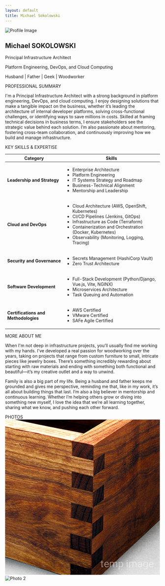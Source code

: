 ```yaml
---
layout: default
title: Michael Sokolowski
---
```


<div class="container profile-card">
    <div class="row profile-row align-items-stretch justify-content-center text-center text-sm-start">
        <!-- Image Column -->
        <div class="profile-image-section col-auto d-flex align-items-center justify-content-center">
            <img src="assets/images/headshot.png" alt="Profile Image" class="profile-image img-fluid">
        </div>
        <!-- Text Column -->
        <div class="col profile-content-section">
            <h2>Michael SOKOLOWSKI</h2>
            <p class="title">Principal Infrastructure Architect</p>
            <p class="title-tagline">Platform Engineering, DevOps, and Cloud Computing</p>
            <p class="personal-details">Husband | Father | Geek | Woodworker</p>
            <div class="social-icons">
                <a href="https://www.linkedin.com/in/mikesoko/"><i class="fab fa-linkedin"></i></a>
                <a href="https://github.com/mcsoko"><i class="fab fa-github"></i></a>
                <a href="https://x.com/mcsoko"><i class="fab fa-x"></i></a>
            </div>
        </div>
    </div>
</div>

<div class="container section-container">
    <div class="row profile-row align-items-stretch justify-content-center text-center text-sm-start">
        <div class="col-sm-auto col-12 d-flex align-items-center justify-content-center text-center left-column">
                <div class="icon-circle">
                    <i class="fas fa-briefcase icon"></i>
                </div>
            <span class="left-column-text">PROFESSIONAL</span>
            <span class="left-column-text">SUMMARY</span>
        </div>
        <div class="col-9 right-column">
            <!-- <h2>Content Title</h2> -->
            <p>I'm a Principal Infrastructure Architect with a strong background in platform engineering, DevOps, and cloud computing. I enjoy designing solutions that make a tangible impact on the business, whether it’s leading the architecture of internal developer platforms, solving cross-functional challenges, or identifying ways to save millions in costs. Skilled at framing technical decisions in business terms, I ensure stakeholders see the strategic value behind each solution. I’m also passionate about mentoring, fostering cross-team collaboration, and continuously improving how we build and manage infrastructure.</p>
        </div>
    </div>
</div>

<div class="container section-container">
<div class="row profile-row align-items-stretch justify-content-center text-center text-sm-start">
  <div class="col-sm-auto col-12 d-flex align-items-center justify-content-center text-center left-column">
        <div class="icon-circle">
            <i class="fas fa-brain icon"></i>
        </div>
        <span class="left-column-text">KEY SKILLS</span>
        <span class="left-column-text">& EXPERTISE</span>

  </div>
  <div class="col right-column">
<table class="skills-table">
  <thead>
    <tr>
      <th>Category</th>
      <th>Skills</th>
    </tr>
  </thead>
  <tbody>
    <tr>
      <td><strong>Leadership and Strategy</strong></td>
      <td>
        <ul>
          <li>Enterprise Architecture</li>
          <li>Platform Engineering</li>
          <li>IT Systems Strategy and Roadmap</li>
          <li>Business-Technical Alignment</li>
          <li>Mentorship and Leadership</li>
        </ul>
      </td>
    </tr>
    <tr>
      <td><strong>Cloud and DevOps</strong></td>
      <td>
        <ul>
          <li>Cloud Architecture (AWS, OpenShift, Kubernetes)</li>
          <li>CI/CD Pipelines (Jenkins, GitOps)</li>
          <li>Infrastructure as Code (Terraform)</li>
          <li>Containerization and Orchestration (Docker, Kubernetes)</li>
          <li>Observability (Monitoring, Logging, Tracing)</li>
        </ul>
      </td>
    </tr>
    <tr>
      <td><strong>Security and Governance</strong></td>
      <td>
        <ul>
          <li>Secrets Management (HashiCorp Vault)</li>
          <li>Zero Trust Architecture</li>
        </ul>
      </td>
    </tr>
    <tr>
      <td><strong>Software Development</strong></td>
      <td>
        <ul>
          <li>Full-Stack Development (Python/Django, Vue.js, Vite, NGINX)</li>
          <li>Microservices Architecture</li>
          <li>Task Queuing and Automation</li>
        </ul>
      </td>
    </tr>
    <tr>
      <td><strong>Certifications and Methodologies</strong></td>
      <td>
        <ul>
          <li>AWS Certified</li>
          <li>VMware Certified</li>
          <li>SAFe Agile Certified</li>
        </ul>
      </td>
    </tr>
  </tbody>
</table>

  </div>
  </div>
  </div>

<div class="container section-container">
<div class="row profile-row align-items-stretch justify-content-center text-center text-sm-start">
  <div class="col-sm-auto col-12 d-flex align-items-center justify-content-center text-center left-column">
        <div class="icon-circle">
            <i class="fas fa-user icon"></i>
        </div>
      <span class="left-column-text">MORE</span>
      <span class="left-column-text">ABOUT ME</span>

  </div>
  <div class="col right-column">
   <p>When I'm not deep in infrastructure projects, you’ll usually find me working with my hands. I’ve developed a real passion for woodworking over the years, taking on projects that range from custom furniture to small, intricate pieces like jewelry boxes. There’s something incredibly rewarding about starting with raw materials and ending with something both functional and beautiful—it’s my creative outlet and a way to unwind.</p>
    <p>Family is also a big part of my life. Being a husband and father keeps me grounded and gives me perspective, reminding me that, like in my work, it’s all about building things that last. I’m also a big believer in mentorship and continuous learning. Whether I’m helping others grow or diving into something new myself, I love the idea that we’re all learning together, sharing what we know, and pushing each other forward.</p>
  </div>
  </div>
</div>

<div class="container section-container section-container-bottom">
<div class="row profile-row align-items-stretch justify-content-center text-center text-sm-start">
  <div class="col-sm-auto col-12 d-flex align-items-center justify-content-center text-center left-column">
        <div class="icon-circle">
            <i class="fas fa-camera icon"></i>
        </div>
      <span class="left-column-text">PHOTOS</span>

  </div>
  <div class="col right-column">
        <div class="masonry-grid">
            <img src="assets/images/wood1.png" alt="Photo 1">
            <img src="assets/images/wood2.jpeg" alt="Photo 2">
        </div>
        </div>
    </div>
</div>

